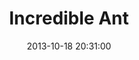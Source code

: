 ---
layout: post
title:  "Incredible Ant"
date:   2013-10-18 20:31:00
categories: ['characters']
image: characters/mrowka.jpg
image_width: 400
image_height: 522
---